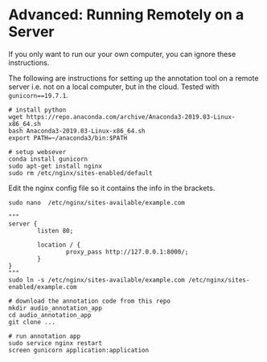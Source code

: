 # Advanced: Running Remotely on a Server   
If you only want to run our your own computer, you can ignore these instructions.    

The following are instructions for setting up the annotation tool on a remote server i.e. not on a local computer, but in the cloud. Tested with `gunicorn==19.7.1`.    
```
# install python
wget https://repo.anaconda.com/archive/Anaconda3-2019.03-Linux-x86_64.sh
bash Anaconda3-2019.03-Linux-x86_64.sh
export PATH=~/anaconda3/bin:$PATH
```
```
# setup websever
conda install gunicorn
sudo apt-get install nginx
sudo rm /etc/nginx/sites-enabled/default
```

Edit the nginx config file so it contains the info in the brackets.
```
sudo nano  /etc/nginx/sites-available/example.com

"""
server {
        listen 80;

        location / {
                proxy_pass http://127.0.0.1:8000/;
        }
}
"""
sudo ln -s /etc/nginx/sites-available/example.com /etc/nginx/sites-enabled/example.com
```

```
# download the annotation code from this repo
mkdir audio_annotation_app
cd audio_annotation_app
git clone ...
```

```
# run annotation app
sudo service nginx restart
screen gunicorn application:application
```
